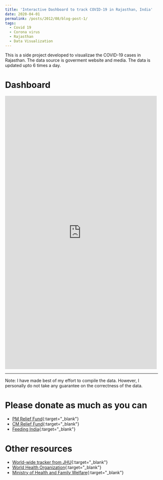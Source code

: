 ```yaml
---
title: 'Interactive Dashboard to track COVID-19 in Rajasthan, India'
date: 2020-04-01
permalink: /posts/2012/08/blog-post-1/
tags:
  - Covid 19
  - Corona virus
  - Rajasthan
  - Data Visualization
---
```


This is a side project developed to visualizae the COVID-19 cases in Rajasthan. The data source is goverment website and media. The data is updated upto 6 times a day.

Dashboard
======
<iframe seamless frameborder="0" src="https://public.tableau.com/views/Covid19_Raj/Dashboard1?:embed=yes&:display_count=yes&:showVizHome=no" width = '500' height = '900' scrolling='yes' ></iframe>    

------
Note: I have made best of my effort to compile the data. However, I personally do not take any guarantee on the correctness of the data.


Please donate as much as you can
======
* [PM Relief Fund](https://www.pmindia.gov.in/en/?query){:target="_blank"}
* [CM Relief Fund](http://cmrelief.rajasthan.gov.in/ContributionCovid-19.aspx){:target="_blank"}
* [Feeding India](https://www.feedingindia.org/){:target="_blank"}

Other resources
======
* [World-wide tracker from JHU](https://coronavirus.jhu.edu/map.html){:target="_blank"}
* [World Health Organization](https://www.who.int/emergencies/diseases/novel-coronavirus-2019){:target="_blank"}
* [Ministry of Health and Family Welfare](https://www.mohfw.gov.in/){:target="_blank"}
